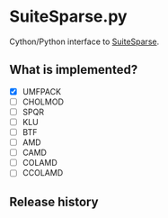 # SuiteSparse.py

Cython/Python interface to [SuiteSparse](http://faculty.cse.tamu.edu/davis/suitesparse.html).

## What is implemented?

- [x] UMFPACK
- [ ] CHOLMOD
- [ ] SPQR
- [ ] KLU
- [ ] BTF
- [ ] AMD
- [ ] CAMD
- [ ] COLAMD
- [ ] CCOLAMD

## Release history